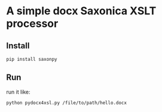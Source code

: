 # A simple docx Saxonica XSLT processor


## Install
```
pip install saxonpy
```
## Run
run it like:
```
python pydocx4xsl.py /file/to/path/hello.docx
```
